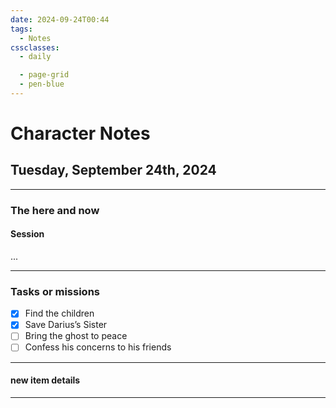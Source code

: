 ```yaml
---
date: 2024-09-24T00:44
tags:
  - Notes
cssclasses:
  - daily

  - page-grid
  - pen-blue
---
```

# Character Notes
## Tuesday, September 24th, 2024
***
### The here and now
#### Session

...
***
### Tasks or missions
- [x] Find the children
- [x] Save Darius’s Sister
- [ ] Bring the ghost to peace
- [ ] Confess his concerns to his friends
***
#### new item details




***
